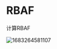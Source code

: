 # RBAF
计算RBAF

![1683264581107](https://user-images.githubusercontent.com/13764600/236383656-35b3115a-031c-4af1-a2c9-6c1468ba1335.png)
